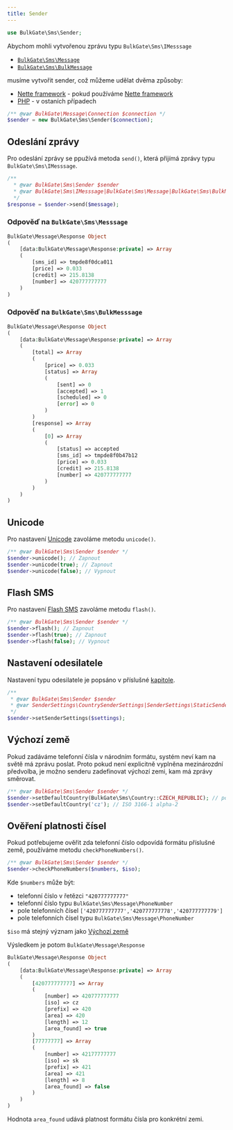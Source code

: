 ```yaml
---
title: Sender
---
```


``` php
use BulkGate\Sms\Sender;
```

Abychom mohli vytvořenou zprávu typu `BulkGate\Sms\IMesssage`

 - [`BulkGate\Sms\Message`](php-sdk-messsage.md)
 - [`BulkGate\Sms\BulkMessage`](php-sdk-bulk-message.md)

musíme vytvořit sender, což můžeme udělat dvěma způsoby:

 - [Nette framework](php-sdk-nette.md) - pokud používáme [Nette framework](https://nette.org/)
 - [PHP](php-sdk-instalation.md) - v ostaních případech
 
``` php
/** @var BulkGate\Message\Connection $connection */
$sender = new BulkGate\Sms\Sender($connection);
```
 
## Odeslání zprávy
 
Pro odeslání zprávy se ppužívá metoda `send()`, která přijímá zprávy typu `BulkGate\Sms\IMesssage`.
 
``` php
/** 
  * @var BulkGate\Sms\Sender $sender 
  * @var BulkGate\Sms\IMesssage|BulkGate\Sms\Message|BulkGate\Sms\BulkMessage $message
  */
$response = $sender->send($message);
```

### Odpověď na `BulkGate\Sms\Messsage`
``` php
BulkGate\Message\Response Object
(
    [data:BulkGate\Message\Response:private] => Array
    (
        [sms_id] => tmpde8f0dca011
        [price] => 0.033
        [credit] => 215.8138
        [number] => 420777777777
    )
)
```

### Odpověď na `BulkGate\Sms\BulkMesssage`
``` php
BulkGate\Message\Response Object
(
    [data:BulkGate\Message\Response:private] => Array
    (
        [total] => Array
        (
            [price] => 0.033
            [status] => Array
            (
                [sent] => 0
                [accepted] => 1
                [scheduled] => 0
                [error] => 0
            )
        )
        [response] => Array
        (
            [0] => Array
            (
                [status] => accepted
                [sms_id] => tmpde8f0b47b12
                [price] => 0.033
                [credit] => 215.8138
                [number] => 420777777777
            )
        )
    )
)
```

## Unicode

Pro nastavení [Unicode](unicode.md) zavoláme metodu `unicode()`.

``` php
/** @var BulkGate\Sms\Sender $sender */
$sender->unicode(); // Zapnout
$sender->unicode(true); // Zapnout
$sender->unicode(false); // Vypnout
```
 
 ## Flash SMS
 
 Pro nastavení [Flash SMS](flash-sms.md) zavoláme metodu `flash()`.
 
 ``` php
 /** @var BulkGate\Sms\Sender $sender */
 $sender->flash(); // Zapnout
 $sender->flash(true); // Zapnout
 $sender->flash(false); // Vypnout
 ``` 
 
 ## Nastavení odesilatele
 
 Nastavení typu odesilatele je popsáno v příslušné [kapitole](php-sdk-sender-settings.md).
 
 ``` php
/** 
  * @var BulkGate\Sms\Sender $sender
  * @var SenderSettings\CountrySenderSettings|SenderSettings\StaticSenderSettings $settings
  */
$sender->setSenderSettings($settings);
```

## Výchozí země

Pokud zadáváme telefonní čísla v národním formátu, systém neví kam na světě má zprávu poslat. Proto pokud není explicitně vyplněna mezinározdní předvolba, je možno senderu zadefinovat výchozí zemi, kam má zprávy směrovat.

 ``` php
 /** @var BulkGate\Sms\Sender $sender */
 $sender->setDefaultCountry(BulkGate\Sms\Country::CZECH_REPUBLIC); // pomocí BulkGate\Sms\Country
 $sender->setDefaultCountry('cz'); // ISO 3166-1 alpha-2 
 ``` 
 
 ## Ověření platnosti čísel
 
 Pokud potřebujeme ověřit zda telefonní číslo odpovídá formátu příslušné země, používáme metodu `checkPhoneNumbers()`.
 
 ``` php
 /** @var BulkGate\Sms\Sender $sender */
 $sender->checkPhoneNumbers($numbers, $iso);
 ``` 
 
Kde `$numbers` může být:
- telefonní číslo v řetězci `"420777777777"`
- telefonní číslo typu `BulkGate\Sms\Message\PhoneNumber`
- pole telefonních čísel `['420777777777','420777777778','420777777779']`
- pole telefonních čísel typu `BulkGate\Sms\Message\PhoneNumber`

`$iso` má stejný význam jako [Výchozí země](#výchozí-země)

Výsledkem je potom `BulkGate\Message\Response`

``` php
BulkGate\Message\Response Object
(
    [data:BulkGate\Message\Response:private] => Array
    (
        [420777777777] => Array
        (
            [number] => 420777777777
            [iso] => cz
            [prefix] => 420
            [area] => 420
            [length] => 12
            [area_found] => true
        )
        [77777777] => Array
        (
            [number] => 42177777777 
            [iso] => sk
            [prefix] => 421
            [area] => 421
            [length] => 8
            [area_found] => false
        )
    )
)
```

Hodnota `area_found` udává platnost formátu čísla pro konkrétní zemi.
